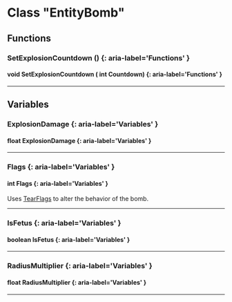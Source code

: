 # Class "EntityBomb"
## Functions
### SetExplosionCountdown () {: aria-label='Functions' }
#### void SetExplosionCountdown ( int Countdown)  {: aria-label='Functions' }

___ 
## Variables
### ExplosionDamage {: aria-label='Variables' }
#### float ExplosionDamage  {: aria-label='Variables' }

___ 
### Flags {: aria-label='Variables' }
#### int Flags  {: aria-label='Variables' }

Uses <a class="el" href="group__enums.html#ga497749198295d1f3d5ecd1c6d5ea2cce">TearFlags</a> to alter the behavior of the bomb.
___ 
### IsFetus {: aria-label='Variables' }
#### boolean IsFetus  {: aria-label='Variables' }

___ 
### RadiusMultiplier {: aria-label='Variables' }
#### float RadiusMultiplier  {: aria-label='Variables' }

___ 
